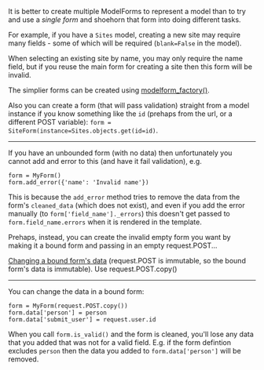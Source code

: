It is better to create multiple ModelForms to represent a model than to try and use a *single form* and shoehorn that form into doing different tasks.

For example, if you have a `Sites` model, creating a new site may require many fields - some of which will be required (`blank=False` in the model).

When selecting an existing site by name, you may only require the name field, but if you reuse the main form for creating a site then this form will be invalid.

The simplier forms can be created using [modelform_factory()](https://docs.djangoproject.com/en/2.0/topics/forms/modelforms/#modelform-factory-function).

Also you can create a form (that will pass validation) straight from a model instance if you know something like the `id` (prehaps from the url, or a different POST variable): `form = SiteForm(instance=Sites.objects.get(id=id)`.

---

If you have an unbounded form (with no data) then unfortunately you cannot add and error to this (and have it fail validation), e.g.

    form = MyForm()
    form.add_error({'name': 'Invalid name'})
    
This is because the `add_error` method tries to remove the data from the form's `cleaned_data` (which does not exist), and even if you add the error manually (to `form['field_name']._errors`) this doesn't get passed to `form.field_name.errors` when it is rendered in the template.

Prehaps, instead, you can create the invalid empty form you want by making it a bound form and passing in an empty request.POST...

[Changing a bound form's data](https://stackoverflow.com/questions/8241001/how-do-i-modify-the-bound-value-for-a-field-in-a-bound-form-in-django#comment59845355_8241241) (request.POST is immutable, so the bound form's data is immutable). Use request.POST.copy()

---

You can change the data in a bound form:

```
form = MyForm(request.POST.copy())
form.data['person'] = person
form.data['submit_user'] = request.user.id
```

When you call `form.is_valid()` and the form is cleaned, you'll lose any data that you added that was not for a valid field. E.g. if the form defintion excludes `person` then the data you added to `form.data['person']` will be removed.
